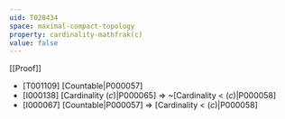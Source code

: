 ```yaml
---
uid: T020434
space: maximal-compact-topology
property: cardinality-mathfrak(c)
value: false
---
```

[[Proof]]

* [T001109] [Countable|P000057]
* [I000138] [Cardinality $\mathfrak(c)$|P000065] => ~[Cardinality < $\mathfrak(c)$|P000058]
* [I000067] [Countable|P000057] => [Cardinality < $\mathfrak(c)$|P000058]

